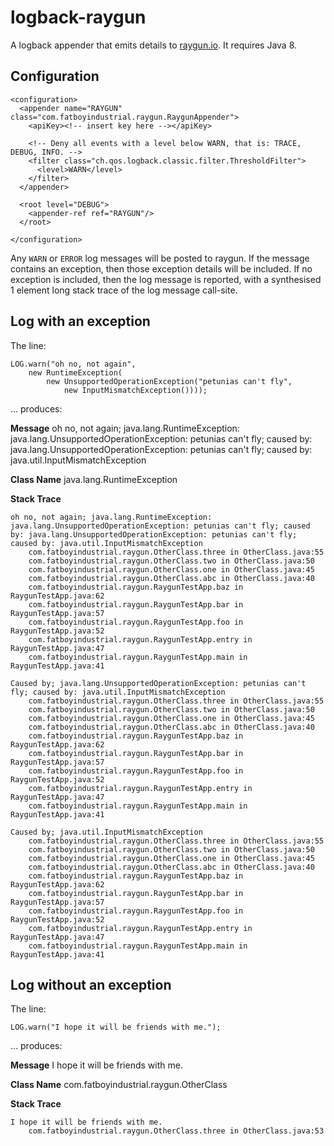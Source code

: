 # logback-raygun


A logback appender that emits details to [raygun.io](http://raygun.io/).  It requires Java 8.

## Configuration

````
<configuration>
  <appender name="RAYGUN" class="com.fatboyindustrial.raygun.RaygunAppender">
    <apiKey><!-- insert key here --></apiKey>

    <!-- Deny all events with a level below WARN, that is: TRACE, DEBUG, INFO. -->
    <filter class="ch.qos.logback.classic.filter.ThresholdFilter">
      <level>WARN</level>
    </filter>
  </appender>

  <root level="DEBUG">
    <appender-ref ref="RAYGUN"/>
  </root>

</configuration>
````

Any `WARN` or `ERROR` log messages will be posted to raygun.  If the message contains an exception, then those exception details will be included.  If no exception is included, then the log message is reported, with a synthesised 1 element long stack trace of the log message call-site.

## Log with an exception

The line:

````
LOG.warn("oh no, not again",
    new RuntimeException(
        new UnsupportedOperationException("petunias can't fly", 
            new InputMismatchException())));
````

... produces:

**Message** oh no, not again; java.lang.RuntimeException: java.lang.UnsupportedOperationException: petunias can't fly; caused by: java.lang.UnsupportedOperationException: petunias can't fly; caused by: java.util.InputMismatchException

**Class Name** java.lang.RuntimeException

**Stack Trace**

````
oh no, not again; java.lang.RuntimeException: java.lang.UnsupportedOperationException: petunias can't fly; caused by: java.lang.UnsupportedOperationException: petunias can't fly; caused by: java.util.InputMismatchException
    com.fatboyindustrial.raygun.OtherClass.three in OtherClass.java:55
    com.fatboyindustrial.raygun.OtherClass.two in OtherClass.java:50
    com.fatboyindustrial.raygun.OtherClass.one in OtherClass.java:45
    com.fatboyindustrial.raygun.OtherClass.abc in OtherClass.java:40
    com.fatboyindustrial.raygun.RaygunTestApp.baz in RaygunTestApp.java:62
    com.fatboyindustrial.raygun.RaygunTestApp.bar in RaygunTestApp.java:57
    com.fatboyindustrial.raygun.RaygunTestApp.foo in RaygunTestApp.java:52
    com.fatboyindustrial.raygun.RaygunTestApp.entry in RaygunTestApp.java:47
    com.fatboyindustrial.raygun.RaygunTestApp.main in RaygunTestApp.java:41

Caused by; java.lang.UnsupportedOperationException: petunias can't fly; caused by: java.util.InputMismatchException
    com.fatboyindustrial.raygun.OtherClass.three in OtherClass.java:55
    com.fatboyindustrial.raygun.OtherClass.two in OtherClass.java:50
    com.fatboyindustrial.raygun.OtherClass.one in OtherClass.java:45
    com.fatboyindustrial.raygun.OtherClass.abc in OtherClass.java:40
    com.fatboyindustrial.raygun.RaygunTestApp.baz in RaygunTestApp.java:62
    com.fatboyindustrial.raygun.RaygunTestApp.bar in RaygunTestApp.java:57
    com.fatboyindustrial.raygun.RaygunTestApp.foo in RaygunTestApp.java:52
    com.fatboyindustrial.raygun.RaygunTestApp.entry in RaygunTestApp.java:47
    com.fatboyindustrial.raygun.RaygunTestApp.main in RaygunTestApp.java:41

Caused by; java.util.InputMismatchException
    com.fatboyindustrial.raygun.OtherClass.three in OtherClass.java:55
    com.fatboyindustrial.raygun.OtherClass.two in OtherClass.java:50
    com.fatboyindustrial.raygun.OtherClass.one in OtherClass.java:45
    com.fatboyindustrial.raygun.OtherClass.abc in OtherClass.java:40
    com.fatboyindustrial.raygun.RaygunTestApp.baz in RaygunTestApp.java:62
    com.fatboyindustrial.raygun.RaygunTestApp.bar in RaygunTestApp.java:57
    com.fatboyindustrial.raygun.RaygunTestApp.foo in RaygunTestApp.java:52
    com.fatboyindustrial.raygun.RaygunTestApp.entry in RaygunTestApp.java:47
    com.fatboyindustrial.raygun.RaygunTestApp.main in RaygunTestApp.java:41

````

## Log without an exception

The line:

````
LOG.warn("I hope it will be friends with me.");
````

... produces:

**Message** I hope it will be friends with me.

**Class Name** com.fatboyindustrial.raygun.OtherClass

**Stack Trace**

````
I hope it will be friends with me.
    com.fatboyindustrial.raygun.OtherClass.three in OtherClass.java:53
````

